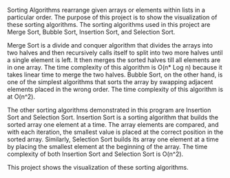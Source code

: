 Sorting Algorithms rearrange given arrays or elements within lists in a particular order. The purpose of this project is to show the visualization of these sorting algorithms. The sorting algorithms used in this project are Merge Sort, Bubble Sort, Insertion Sort, and Selection Sort.

Merge Sort is a divide and conquer algorithm that divides the arrays into two halves and then recursively calls itself to split into two more halves until a single element is left. It then merges the sorted halves till all elements are in one array. The time complexity of this algorithm is O(n* Log n) because it takes linear time to merge the two halves. Bubble Sort, on the other hand, is one of the simplest algorithms that sorts the array by swapping adjacent elements placed in the wrong order. The time complexity of this algorithm is at O(n^2). 

The other sorting algorithms demonstrated in this program are Insertion Sort and Selection Sort. Insertion Sort is a sorting algorithm that builds the sorted array one element at a time. The array elements are compared, and with each iteration, the smallest value is placed at the correct position in the sorted array.  Similarly, Selection Sort builds its array one element at a time by placing the smallest element at the beginning of the array. The time complexity of both Insertion Sort and Selection Sort is O(n^2).

This project shows the visualization of these sorting algorithms.
